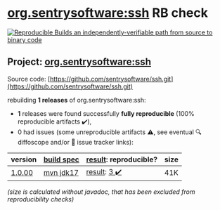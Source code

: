 [org.sentrysoftware:ssh](https://central.sonatype.com/artifact/org.sentrysoftware/ssh/versions) RB check
=======

[![Reproducible Builds](https://reproducible-builds.org/images/logos/rb.svg) an independently-verifiable path from source to binary code](https://reproducible-builds.org/)

## Project: [org.sentrysoftware:ssh](https://central.sonatype.com/artifact/org.sentrysoftware/ssh/versions)

Source code: [https://github.com/sentrysoftware/ssh.git](https://github.com/sentrysoftware/ssh.git)

rebuilding **1 releases** of org.sentrysoftware:ssh:
- **1** releases were found successfully **fully reproducible** (100% reproducible artifacts :heavy_check_mark:),
- 0 had issues (some unreproducible artifacts :warning:, see eventual :mag: diffoscope and/or :memo: issue tracker links):

| version | [build spec](/BUILDSPEC.md) | [result](https://reproducible-builds.org/docs/jvm/): reproducible? | size |
| -- | --------- | ------ | -- |
| [1.0.00](https://central.sonatype.com/artifact/org.sentrysoftware/ssh/1.0.00/pom) | [mvn jdk17](ssh-1.0.00.buildspec) | [result](ssh-1.0.00.buildinfo): [3 :heavy_check_mark: ](ssh-1.0.00.buildcompare) | 41K |

<i>(size is calculated without javadoc, that has been excluded from reproducibility checks)</i>
